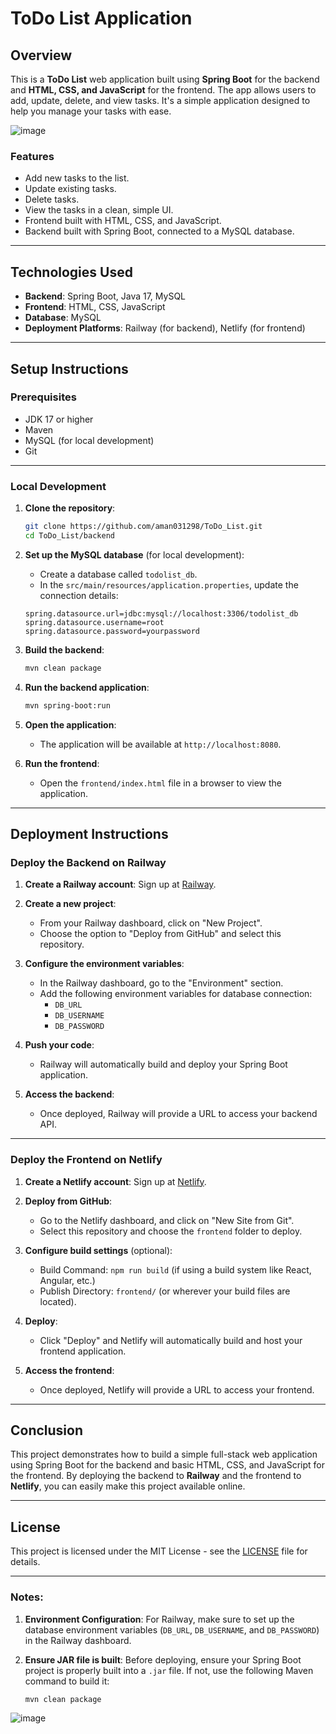 # ToDo List Application

## Overview

This is a **ToDo List** web application built using **Spring Boot** for the backend and **HTML, CSS, and JavaScript** for the frontend. The app allows users to add, update, delete, and view tasks. It's a simple application designed to help you manage your tasks with ease.

  ![image](https://github.com/user-attachments/assets/3f203703-80b5-4832-9528-580b46c749c6)

### Features

- Add new tasks to the list.
- Update existing tasks.
- Delete tasks.
- View the tasks in a clean, simple UI.
- Frontend built with HTML, CSS, and JavaScript.
- Backend built with Spring Boot, connected to a MySQL database.

---

## Technologies Used

- **Backend**: Spring Boot, Java 17, MySQL
- **Frontend**: HTML, CSS, JavaScript
- **Database**: MySQL
- **Deployment Platforms**: Railway (for backend), Netlify (for frontend)

---

## Setup Instructions

### Prerequisites

- JDK 17 or higher
- Maven
- MySQL (for local development)
- Git

---

### Local Development

1. **Clone the repository**:

    ```bash
    git clone https://github.com/aman031298/ToDo_List.git
    cd ToDo_List/backend
    ```

2. **Set up the MySQL database** (for local development):
   - Create a database called `todolist_db`.
   - In the `src/main/resources/application.properties`, update the connection details:

    ```properties
    spring.datasource.url=jdbc:mysql://localhost:3306/todolist_db
    spring.datasource.username=root
    spring.datasource.password=yourpassword
    ```

3. **Build the backend**:

    ```bash
    mvn clean package
    ```

4. **Run the backend application**:

    ```bash
    mvn spring-boot:run
    ```

5. **Open the application**:
   - The application will be available at `http://localhost:8080`.

6. **Run the frontend**:
   - Open the `frontend/index.html` file in a browser to view the application.

---

## Deployment Instructions

### Deploy the Backend on Railway

1. **Create a Railway account**: Sign up at [Railway](https://railway.app/).

2. **Create a new project**:
   - From your Railway dashboard, click on "New Project".
   - Choose the option to "Deploy from GitHub" and select this repository.

3. **Configure the environment variables**:
   - In the Railway dashboard, go to the "Environment" section.
   - Add the following environment variables for database connection:
     - `DB_URL`
     - `DB_USERNAME`
     - `DB_PASSWORD`

4. **Push your code**:
   - Railway will automatically build and deploy your Spring Boot application.

5. **Access the backend**:
   - Once deployed, Railway will provide a URL to access your backend API.

---

### Deploy the Frontend on Netlify

1. **Create a Netlify account**: Sign up at [Netlify](https://www.netlify.com/).

2. **Deploy from GitHub**:
   - Go to the Netlify dashboard, and click on "New Site from Git".
   - Select this repository and choose the `frontend` folder to deploy.

3. **Configure build settings** (optional):
   - Build Command: `npm run build` (if using a build system like React, Angular, etc.)
   - Publish Directory: `frontend/` (or wherever your build files are located).

4. **Deploy**:
   - Click "Deploy" and Netlify will automatically build and host your frontend application.

5. **Access the frontend**:
   - Once deployed, Netlify will provide a URL to access your frontend.

---

## Conclusion

This project demonstrates how to build a simple full-stack web application using Spring Boot for the backend and basic HTML, CSS, and JavaScript for the frontend. By deploying the backend to **Railway** and the frontend to **Netlify**, you can easily make this project available online.

---

## License

This project is licensed under the MIT License - see the [LICENSE](LICENSE) file for details.

---

### Notes:

1. **Environment Configuration**:
   For Railway, make sure to set up the database environment variables (`DB_URL`, `DB_USERNAME`, and `DB_PASSWORD`) in the Railway dashboard.

2. **Ensure JAR file is built**:
   Before deploying, ensure your Spring Boot project is properly built into a `.jar` file. If not, use the following Maven command to build it:

   ```bash
   mvn clean package


![image](https://github.com/user-attachments/assets/b91dcd2f-4ae2-4ec8-a3fc-aed5d04a0ee3)


